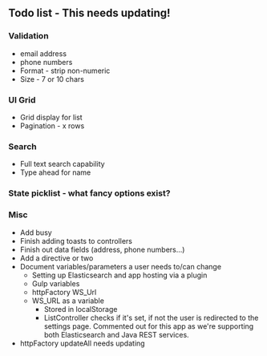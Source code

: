## Todo list - This needs updating!

### Validation
* email address
* phone numbers
*   Format - strip non-numeric
  * Size - 7 or 10 chars

### UI Grid
* Grid display for list
* Pagination - x rows

### Search
* Full text search capability
* Type ahead for name

### State picklist - what fancy options exist?

### Misc
* Add busy
* Finish adding toasts to controllers
* Finish out data fields (address, phone numbers...)
* Add a directive or two
* Document variables/parameters a user needs to/can change
  * Setting up Elasticsearch and app hosting via a plugin
  * Gulp variables 
  * httpFactory WS_Url
  * WS_URL as a variable
    * Stored in localStorage
    * ListController checks if it's set, if not the user is redirected to the settings page. Commented out for this app as we're supporting both Elasticsearch and Java REST services.
* httpFactory updateAll needs updating

